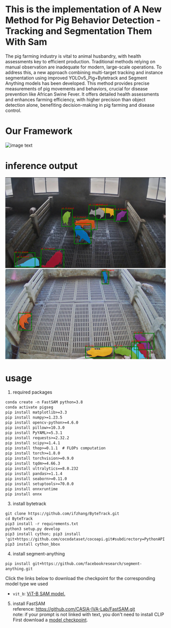 # This is the implementation of A New Method for Pig Behavior Detection - Tracking and Segmentation Them With Sam
The pig farming industry is vital to animal husbandry, with health assessments key to efficient production. Traditional methods relying on manual observation are inadequate for modern, large-scale operations. To address this, a new approach combining multi-target tracking and instance segmentation using improved YOLOv5_Pig+Bytetrack and Segment Anything models has been developed. This method provides precise measurements of pig movements and behaviors, crucial for disease prevention like African Swine Fever. It offers detailed health assessments and enhances farming efficiency, with higher precision than object detection alone, benefiting decision-making in pig farming and disease control.
# Our Framework
![image text](https://github.com/dccdcc7/pig-behavior-base-on-sam/blob/main/framework.png "Our Framework")
# inference output
![image text](https://github.com/dccdcc7/pig-behavior-base-on-sam/blob/main/pigimage1.png "Our Framework")
![image text](https://github.com/dccdcc7/pig-behavior-base-on-sam/blob/main/pigimage.png "Our Framework")
# usage
1. required packages
```shell
conda create -n FastSAM python=3.8
conda activate pigseg
pip install matplotlib>=3.3  
pip install numpy>=1.23.5  
pip install opencv-python>=4.6.0  
pip install pillow>=10.3.0  
pip install PyYAML>=5.3.1  
pip install requests>=2.32.2  
pip install scipy>=1.4.1  
pip install thop>=0.1.1  # FLOPs computation  
pip install torch>=1.8.0  
pip install torchvision>=0.9.0  
pip install tqdm>=4.66.3  
pip install ultralytics==8.0.232  
pip install pandas>=1.1.4  
pip install seaborn>=0.11.0  
pip install setuptools>=70.0.0  
pip install onnxruntime  
pip install onnx
```
3. install bytetrack
```shell
git clone https://github.com/ifzhang/ByteTrack.git  
cd ByteTrack  
pip3 install -r requirements.txt  
python3 setup.py develop  
pip3 install cython; pip3 install 'git+https://github.com/cocodataset/cocoapi.git#subdirectory=PythonAPI'  
pip3 install cython_bbox
```
4. install segment-anything
```shell
pip install git+https://github.com/facebookresearch/segment-anything.git  
```
Click the links below to download the checkpoint for the corresponding model type we used
- `vit_b`: [ViT-B SAM model.](https://dl.fbaipublicfiles.com/segment_anything/sam_vit_b_01ec64.pth)

5. install FastSAM  
reference: https://github.com/CASIA-IVA-Lab/FastSAM.git  
note: if your prompt is not linked with text, you don't need to install CLIP
First download a [model checkpoint](#model-checkpoints).

